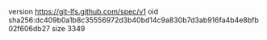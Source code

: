 version https://git-lfs.github.com/spec/v1
oid sha256:dc409b0a1b8c35556972d3b40bd14c9a830b7d3ab916fa4b4e8bfb02f606db27
size 3349
